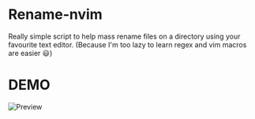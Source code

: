 # Rename-nvim
Really simple script to help mass rename files on a directory using your favourite text editor. (Because I'm too lazy to learn regex and vim macros are easier 😃)


# DEMO
![Preview](https://i.imgur.com/a/PSRniIh)
